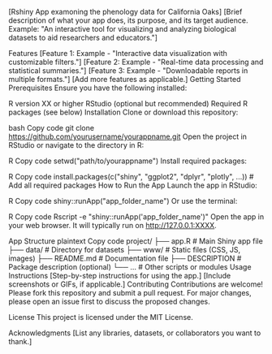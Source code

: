 [Rshiny App examoning the phenology data for California Oaks]
[Brief description of what your app does, its purpose, and its target audience. Example: "An interactive tool for visualizing and analyzing biological datasets to aid researchers and educators."]

Features
[Feature 1: Example - "Interactive data visualization with customizable filters."]
[Feature 2: Example - "Real-time data processing and statistical summaries."]
[Feature 3: Example - "Downloadable reports in multiple formats."]
[Add more features as applicable.]
Getting Started
Prerequisites
Ensure you have the following installed:

R version XX or higher
RStudio (optional but recommended)
Required R packages (see below)
Installation
Clone or download this repository:

bash
Copy code
git clone https://github.com/yourusername/yourappname.git
Open the project in RStudio or navigate to the directory in R:

R
Copy code
setwd("path/to/yourappname")
Install required packages:

R
Copy code
install.packages(c("shiny", "ggplot2", "dplyr", "plotly", ...)) # Add all required packages
How to Run the App
Launch the app in RStudio:

R
Copy code
shiny::runApp("app_folder_name")
Or use the terminal:

R
Copy code
Rscript -e "shiny::runApp('app_folder_name')"
Open the app in your web browser. It will typically run on http://127.0.0.1:XXXX.

App Structure
plaintext
Copy code
project/
├── app.R          # Main Shiny app file
├── data/          # Directory for datasets
├── www/           # Static files (CSS, JS, images)
├── README.md      # Documentation file
├── DESCRIPTION    # Package description (optional)
└── ...            # Other scripts or modules
Usage Instructions
[Step-by-step instructions for using the app.]
[Include screenshots or GIFs, if applicable.]
Contributing
Contributions are welcome! Please fork this repository and submit a pull request. For major changes, please open an issue first to discuss the proposed changes.

License
This project is licensed under the MIT License.

Acknowledgments
[List any libraries, datasets, or collaborators you want to thank.]
